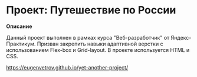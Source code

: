 # Проект: Путешествие по России

**Описание**

Данный проект выполнен в рамках курса "Веб-разработчик" от Яндекс-Практикум. Призван закрепить навыки адаптивной верстки с использованием Flex-box и Grid-layout.
В проекте используется HTML и CSS.

https://eugenvetrov.github.io/yet-another-project/
